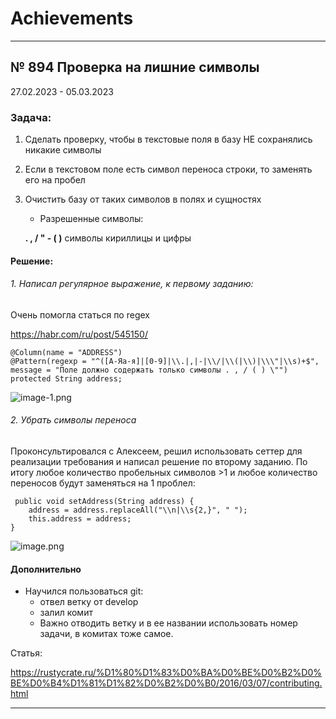 # Achievements

***

## № 894 Проверка на лишние символы
27.02.2023 - 05.03.2023
### Задача:

1. Сделать проверку, чтобы в текстовые поля в базу НЕ сохранялись никакие символы
2. Если в текстовом поле есть символ переноса строки, то заменять его на пробел
3. Очистить базу от таких символов в полях и сущностях 
    * Разрешенные символы: 

    **.   ,   /   "   -   (   )**  символы кириллицы и цифры


#### Решение:


###### 1.   Написал регулярное выражение, к первому заданию:

Очень помогла статься по regex 

<https://habr.com/ru/post/545150/>

   
    @Column(name = "ADDRESS")
    @Pattern(regexp = "^([А-Яа-я]|[0-9]|\\.|,|-|\\/|\\(|\\)|\\\"|\\s)+$", message = "Поле должно содержать только символы . , / ( ) \"")
    protected String address;


![image-1.png](https://code.groupstp.ru/aleksey.zyryanov/achievements/-/raw/01b3cb015a535b0f00fa911eacbf4e1f1914c557/image-1.png)



###### 2. Убрать символы переноса
Проконсультировался с Алексеем, решил использовать сеттер для реализации требования и написал решение по второму заданию. По итогу любое количество пробельных символов >1 и любое количество переносов будут заменяться на 1 проблел:

     public void setAddress(String address) {
        address = address.replaceAll("\\n|\\s{2,}", " ");
        this.address = address;
    }


![image.png](https://code.groupstp.ru/aleksey.zyryanov/achievements/-/raw/01b3cb015a535b0f00fa911eacbf4e1f1914c557/image.png)

#### Дополнительно

* Научился пользоваться git:
    * отвел ветку от develop
    * залил комит
    * Важно отводить ветку и в ее названии использовать номер задачи, в комитах тоже самое.

Статья:

<https://rustycrate.ru/%D1%80%D1%83%D0%BA%D0%BE%D0%B2%D0%BE%D0%B4%D1%81%D1%82%D0%B2%D0%B0/2016/03/07/contributing.html>





***


